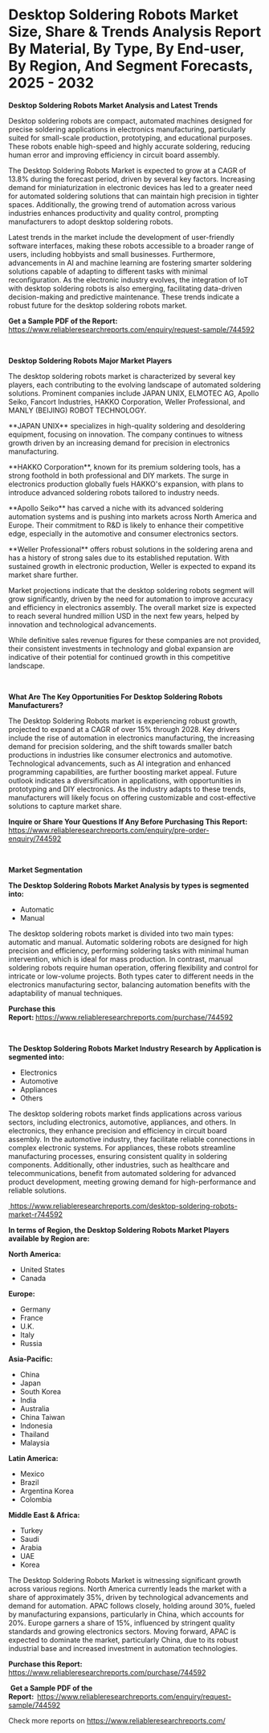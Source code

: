 <p><h1>Desktop Soldering Robots Market Size, Share & Trends Analysis Report By Material, By Type, By End-user, By Region, And Segment Forecasts, 2025 - 2032</h1></p><p><strong>Desktop Soldering Robots Market Analysis and Latest Trends</strong></p>
<p><p>Desktop soldering robots are compact, automated machines designed for precise soldering applications in electronics manufacturing, particularly suited for small-scale production, prototyping, and educational purposes. These robots enable high-speed and highly accurate soldering, reducing human error and improving efficiency in circuit board assembly.</p><p>The Desktop Soldering Robots Market is expected to grow at a CAGR of 13.8% during the forecast period, driven by several key factors. Increasing demand for miniaturization in electronic devices has led to a greater need for automated soldering solutions that can maintain high precision in tighter spaces. Additionally, the growing trend of automation across various industries enhances productivity and quality control, prompting manufacturers to adopt desktop soldering robots.</p><p>Latest trends in the market include the development of user-friendly software interfaces, making these robots accessible to a broader range of users, including hobbyists and small businesses. Furthermore, advancements in AI and machine learning are fostering smarter soldering solutions capable of adapting to different tasks with minimal reconfiguration. As the electronic industry evolves, the integration of IoT with desktop soldering robots is also emerging, facilitating data-driven decision-making and predictive maintenance. These trends indicate a robust future for the desktop soldering robots market.</p></p>
<p><strong>Get a Sample PDF of the Report:&nbsp;</strong> <a href="https://www.reliableresearchreports.com/enquiry/request-sample/744592?utm_campaign=3557&utm_medium=2&utm_source=Github&utm_content=ia&utm_term=29032025&utm_id=desktop-soldering-robots">https://www.reliableresearchreports.com/enquiry/request-sample/744592</a></p>
<p>&nbsp;</p>
<p><strong>Desktop Soldering Robots Major Market Players</strong></p>
<p><p>The desktop soldering robots market is characterized by several key players, each contributing to the evolving landscape of automated soldering solutions. Prominent companies include JAPAN UNIX, ELMOTEC AG, Apollo Seiko, Fancort Industries, HAKKO Corporation, Weller Professional, and MANLY (BEIJING) ROBOT TECHNOLOGY.</p><p>**JAPAN UNIX** specializes in high-quality soldering and desoldering equipment, focusing on innovation. The company continues to witness growth driven by an increasing demand for precision in electronics manufacturing.</p><p>**HAKKO Corporation**, known for its premium soldering tools, has a strong foothold in both professional and DIY markets. The surge in electronics production globally fuels HAKKO's expansion, with plans to introduce advanced soldering robots tailored to industry needs. </p><p>**Apollo Seiko** has carved a niche with its advanced soldering automation systems and is pushing into markets across North America and Europe. Their commitment to R&D is likely to enhance their competitive edge, especially in the automotive and consumer electronics sectors.</p><p>**Weller Professional** offers robust solutions in the soldering arena and has a history of strong sales due to its established reputation. With sustained growth in electronic production, Weller is expected to expand its market share further.</p><p>Market projections indicate that the desktop soldering robots segment will grow significantly, driven by the need for automation to improve accuracy and efficiency in electronics assembly. The overall market size is expected to reach several hundred million USD in the next few years, helped by innovation and technological advancements.</p><p>While definitive sales revenue figures for these companies are not provided, their consistent investments in technology and global expansion are indicative of their potential for continued growth in this competitive landscape.</p></p>
<p>&nbsp;</p>
<p><strong>What Are The Key Opportunities For Desktop Soldering Robots Manufacturers?</strong></p>
<p><p>The Desktop Soldering Robots market is experiencing robust growth, projected to expand at a CAGR of over 15% through 2028. Key drivers include the rise of automation in electronics manufacturing, the increasing demand for precision soldering, and the shift towards smaller batch productions in industries like consumer electronics and automotive. Technological advancements, such as AI integration and enhanced programming capabilities, are further boosting market appeal. Future outlook indicates a diversification in applications, with opportunities in prototyping and DIY electronics. As the industry adapts to these trends, manufacturers will likely focus on offering customizable and cost-effective solutions to capture market share.</p></p>
<p><strong>Inquire or Share Your Questions If Any Before Purchasing This Report:</strong> <a href="https://www.reliableresearchreports.com/enquiry/pre-order-enquiry/744592?utm_campaign=3557&utm_medium=2&utm_source=Github&utm_content=ia&utm_term=29032025&utm_id=desktop-soldering-robots">https://www.reliableresearchreports.com/enquiry/pre-order-enquiry/744592</a></p>
<p>&nbsp;</p>
<p><strong>Market Segmentation</strong></p>
<p><strong>The Desktop Soldering Robots Market Analysis by types is segmented into:</strong></p>
<p><ul><li>Automatic</li><li>Manual</li></ul></p>
<p><p>The desktop soldering robots market is divided into two main types: automatic and manual. Automatic soldering robots are designed for high precision and efficiency, performing soldering tasks with minimal human intervention, which is ideal for mass production. In contrast, manual soldering robots require human operation, offering flexibility and control for intricate or low-volume projects. Both types cater to different needs in the electronics manufacturing sector, balancing automation benefits with the adaptability of manual techniques.</p></p>
<p><strong>Purchase this Report:&nbsp;</strong><a href="https://www.reliableresearchreports.com/purchase/744592?utm_campaign=3557&utm_medium=2&utm_source=Github&utm_content=ia&utm_term=29032025&utm_id=desktop-soldering-robots">https://www.reliableresearchreports.com/purchase/744592</a></p>
<p>&nbsp;</p>
<p><strong>The Desktop Soldering Robots Market Industry Research by Application is segmented into:</strong></p>
<p><ul><li>Electronics</li><li>Automotive</li><li>Appliances</li><li>Others</li></ul></p>
<p><p>The desktop soldering robots market finds applications across various sectors, including electronics, automotive, appliances, and others. In electronics, they enhance precision and efficiency in circuit board assembly. In the automotive industry, they facilitate reliable connections in complex electronic systems. For appliances, these robots streamline manufacturing processes, ensuring consistent quality in soldering components. Additionally, other industries, such as healthcare and telecommunications, benefit from automated soldering for advanced product development, meeting growing demand for high-performance and reliable solutions.</p></p>
<p><a href="https://www.reliableresearchreports.com/desktop-soldering-robots-market-r744592?utm_campaign=3557&utm_medium=2&utm_source=Github&utm_content=ia&utm_term=29032025&utm_id=desktop-soldering-robots">&nbsp;https://www.reliableresearchreports.com/desktop-soldering-robots-market-r744592</a></p>
<p><strong>In terms of Region, the Desktop Soldering Robots Market Players available by Region are:</strong></p>
<p>
    <p> <strong> North America: </strong>
        <ul>
            <li>United States</li>
            <li>Canada</li>
        </ul>
        </p> 
    <p> <strong> Europe: </strong>
        <ul>
            <li>Germany</li>
            <li>France</li>
            <li>U.K.</li>
            <li>Italy</li>
            <li>Russia</li>
        </ul>
        </p> 
    <p> <strong> Asia-Pacific: </strong>
        <ul>
            <li>China</li>
            <li>Japan</li>
            <li>South Korea</li>
            <li>India</li>
            <li>Australia</li>
            <li>China Taiwan</li>
            <li>Indonesia</li>
            <li>Thailand</li>
            <li>Malaysia</li>
        </ul>
        </p> 
    <p> <strong> Latin America: </strong>
        <ul>
            <li>Mexico</li>
            <li>Brazil</li>
            <li>Argentina Korea</li>
            <li>Colombia</li>
        </ul>
        </p> 
    <p> <strong> Middle East & Africa: </strong>
        <ul>
            <li>Turkey</li>
            <li>Saudi</li>
            <li>Arabia</li>
            <li>UAE</li>
            <li>Korea</li>
        </ul>
    </p>
    </p>
<p><p>The Desktop Soldering Robots Market is witnessing significant growth across various regions. North America currently leads the market with a share of approximately 35%, driven by technological advancements and demand for automation. APAC follows closely, holding around 30%, fueled by manufacturing expansions, particularly in China, which accounts for 20%. Europe garners a share of 15%, influenced by stringent quality standards and growing electronics sectors. Moving forward, APAC is expected to dominate the market, particularly China, due to its robust industrial base and increased investment in automation technologies.</p></p>
<p><strong>Purchase this Report: </strong><a href="https://www.reliableresearchreports.com/purchase/744592?utm_campaign=3557&utm_medium=2&utm_source=Github&utm_content=ia&utm_term=29032025&utm_id=desktop-soldering-robots">https://www.reliableresearchreports.com/purchase/744592</a></p>
<p>&nbsp;<strong>Get a Sample PDF of the Report:&nbsp;&nbsp;</strong><a href="https://www.reliableresearchreports.com/enquiry/request-sample/744592?utm_campaign=3557&utm_medium=2&utm_source=Github&utm_content=ia&utm_term=29032025&utm_id=desktop-soldering-robots">https://www.reliableresearchreports.com/enquiry/request-sample/744592</a></p>
<p><strong></strong></p>
<p>Check more reports on <a href="https://www.reliableresearchreports.com/?utm_campaign=3557&utm_medium=2&utm_source=Github&utm_content=ia&utm_term=29032025&utm_id=desktop-soldering-robots">https://www.reliableresearchreports.com/</a></p>